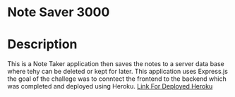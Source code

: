 # Note Saver 3000 # 
# Description 
This is a Note Taker application then saves the notes to a server data base where tehy can be deleted or kept for later. This application uses Express.js the goal of the challege was to conntect the frontend to the backend which was completed and deployed using Heroku.
[Link For Deployed Heroku](https://mysterious-harbor-09287.herokuapp.com/index)